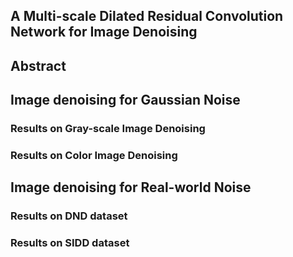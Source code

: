 ## A Multi-scale Dilated Residual Convolution Network for Image Denoising

## Abstract


## Image denoising for Gaussian Noise

### Results on Gray-scale Image Denoising


### Results on Color Image Denoising

## Image denoising for Real-world Noise

### Results on DND dataset

### Results on SIDD dataset
